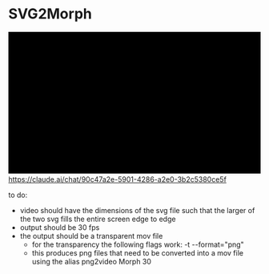 # SVG2Morph
![](SVG2Morph.gif)
https://claude.ai/chat/90c47a2e-5901-4286-a2e0-3b2c5380ce5f

to do:
- video should have the dimensions of the svg file such that the larger of the two svg fills the entire screen edge to edge
- output should be 30 fps
- the output should be a transparent mov file
    - for the transparency the following flags work: -t --format="png"
    - this produces png files that need to be converted into a mov file using the alias png2video Morph 30